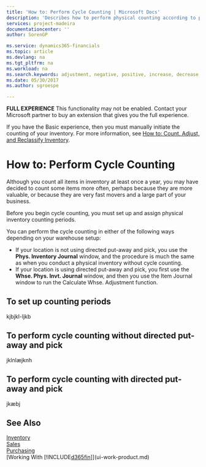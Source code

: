 ```yaml
---
title: 'How to: Perform Cycle Counting | Microsoft Docs'
description: 'Describes how to perform physical counting according to preset counting periods.'
services: project-madeira
documentationcenter: ''
author: SorenGP

ms.service: dynamics365-financials
ms.topic: article
ms.devlang: na
ms.tgt_pltfrm: na
ms.workload: na
ms.search.keywords: adjustment, negative, positive, increase, decrease, cycle
ms.date: 05/30/2017
ms.author: sgroespe

---
```

**FULL EXPERIENCE** This functionality may not be enabled. Contact your Microsoft partner to buy an extension that gives you the full experience.

If you have the Basic experience, then you must manually initiate the counting of your inventory. For more information, see [How to: Count, Adjust, and Reclassify Inventory](inventory-how-count-adjust-reclassify.md).

# How to: Perform Cycle Counting
Although you count all items in inventory at least once a year, you may have decided to count some items more often, perhaps because they are more valuable, or because they are very fast movers and a large part of your business.

Before you begin cycle counting, you must set up and assign physical inventory counting periods.

You can perform the cycle counting in either of the following ways depending on your warehouse setup:

- If your location is not using directed put-away and pick, you use the **Phys. Inventory Journal** window, and the procedure is much the same as when you conduct a physical inventory without cycle counting.
- If your location is using directed put-away and pick, you first use the **Whse. Phys. Invt. Journal** window, and then you use the Item Journal window to run the Calculate Whse. Adjustment function.

## To set up counting periods
kjbjkl-ljkb

## To perform cycle counting without directed put-away and pick
jklnlæjknh

## To perform cycle counting with directed put-away and pick
jkæbj

## See Also
[Inventory](inventory-manage-inventory.md)  
[Sales](sales-manage-sales.md)  
[Purchasing](purchasing-manage-purchasing.md)  
[Working With [!INCLUDE[d365fin](includes/d365fin_md.md)]](ui-work-product.md)
